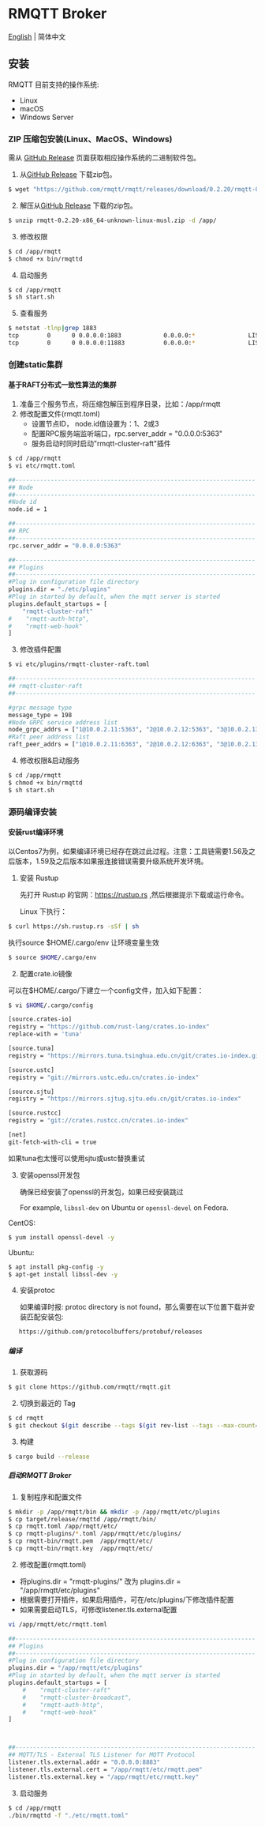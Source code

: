 # RMQTT Broker

[English](../en_US/install.md)  | 简体中文

## 安装

RMQTT 目前支持的操作系统:

- Linux
- macOS
- Windows Server

### ZIP 压缩包安装(Linux、MacOS、Windows)

需从 [GitHub Release](https://github.com/rmqtt/rmqtt/releases) 页面获取相应操作系统的二进制软件包。

1. 从[GitHub Release](https://github.com/rmqtt/rmqtt/releases) 下载zip包。

```bash
$ wget "https://github.com/rmqtt/rmqtt/releases/download/0.2.20/rmqtt-0.2.20-x86_64-unknown-linux-musl.zip"
```

2. 解压从[GitHub Release](https://github.com/rmqtt/rmqtt/releases) 下载的zip包。

```bash
$ unzip rmqtt-0.2.20-x86_64-unknown-linux-musl.zip -d /app/
```

3. 修改权限

```bash
$ cd /app/rmqtt
$ chmod +x bin/rmqttd
```

4. 启动服务

```bash
$ cd /app/rmqtt
$ sh start.sh
```

5. 查看服务

```bash
$ netstat -tlnp|grep 1883
tcp        0      0 0.0.0.0:1883            0.0.0.0:*               LISTEN      3312/./bin/rmqttd
tcp        0      0 0.0.0.0:11883           0.0.0.0:*               LISTEN      3312/./bin/rmqttd
```

### 创建static集群

#### 基于RAFT分布式一致性算法的集群

1. 准备三个服务节点，将压缩包解压到程序目录，比如：/app/rmqtt
2. 修改配置文件(rmqtt.toml)
    - 设置节点ID， node.id值设置为：1、2或3
    - 配置RPC服务端监听端口，rpc.server_addr = "0.0.0.0:5363"
    - 服务启动时同时启动"rmqtt-cluster-raft"插件

```bash
$ cd /app/rmqtt
$ vi etc/rmqtt.toml

##--------------------------------------------------------------------
## Node
##--------------------------------------------------------------------
#Node id
node.id = 1

##--------------------------------------------------------------------
## RPC
##--------------------------------------------------------------------
rpc.server_addr = "0.0.0.0:5363"

##--------------------------------------------------------------------
## Plugins
##--------------------------------------------------------------------
#Plug in configuration file directory
plugins.dir = "./etc/plugins"
#Plug in started by default, when the mqtt server is started
plugins.default_startups = [
    "rmqtt-cluster-raft"
#    "rmqtt-auth-http",
#    "rmqtt-web-hook"
]
```

3. 修改插件配置

```bash
$ vi etc/plugins/rmqtt-cluster-raft.toml

##--------------------------------------------------------------------
## rmqtt-cluster-raft
##--------------------------------------------------------------------

#grpc message type
message_type = 198
#Node GRPC service address list
node_grpc_addrs = ["1@10.0.2.11:5363", "2@10.0.2.12:5363", "3@10.0.2.13:5363"]
#Raft peer address list
raft_peer_addrs = ["1@10.0.2.11:6363", "2@10.0.2.12:6363", "3@10.0.2.13:6363"]

```

4. 修改权限&启动服务

```bash
$ cd /app/rmqtt
$ chmod +x bin/rmqttd
$ sh start.sh
```

### 源码编译安装

#### 安装rust编译环境

以Centos7为例，如果编译环境已经存在跳过此过程。注意：工具链需要1.56及之后版本，1.59及之后版本如果报连接错误需要升级系统开发环境。

1. 安装 Rustup

   先打开 Rustup 的官网：https://rustup.rs ,然后根据提示下载或运行命令。

   Linux 下执行：

```bash
$ curl https://sh.rustup.rs -sSf | sh
```

执行source $HOME/.cargo/env 让环境变量生效

```bash
$ source $HOME/.cargo/env
```

2. 配置crate.io镜像

可以在$HOME/.cargo/下建立一个config文件，加入如下配置：

```bash
$ vi $HOME/.cargo/config

[source.crates-io]
registry = "https://github.com/rust-lang/crates.io-index"
replace-with = 'tuna'

[source.tuna]
registry = "https://mirrors.tuna.tsinghua.edu.cn/git/crates.io-index.git"

[source.ustc]
registry = "git://mirrors.ustc.edu.cn/crates.io-index"

[source.sjtu]
registry = "https://mirrors.sjtug.sjtu.edu.cn/git/crates.io-index"

[source.rustcc]
registry = "git://crates.rustcc.cn/crates.io-index"

[net]
git-fetch-with-cli = true
```

如果tuna也太慢可以使用sjtu或ustc替换重试

3. 安装openssl开发包

   确保已经安装了openssl的开发包，如果已经安装跳过

   For example, `libssl-dev` on Ubuntu or `openssl-devel` on Fedora.

CentOS:

```bash
$ yum install openssl-devel -y
```

Ubuntu:

```bash
$ apt install pkg-config -y
$ apt-get install libssl-dev -y
```

4. 安装protoc

   如果编译时报: protoc directory is not found，那么需要在以下位置下载并安装匹配安装包:

```bash
   https://github.com/protocolbuffers/protobuf/releases
```

##### 编译

1. 获取源码

```bash
$ git clone https://github.com/rmqtt/rmqtt.git
```

2. 切换到最近的 Tag

```bash
$ cd rmqtt
$ git checkout $(git describe --tags $(git rev-list --tags --max-count=1))
```

3. 构建

```bash
$ cargo build --release
```

##### 启动RMQTT Broker

1. 复制程序和配置文件

```bash
$ mkdir -p /app/rmqtt/bin && mkdir -p /app/rmqtt/etc/plugins
$ cp target/release/rmqttd /app/rmqtt/bin/
$ cp rmqtt.toml /app/rmqtt/etc/
$ cp rmqtt-plugins/*.toml /app/rmqtt/etc/plugins/
$ cp rmqtt-bin/rmqtt.pem  /app/rmqtt/etc/
$ cp rmqtt-bin/rmqtt.key  /app/rmqtt/etc/
```

2. 修改配置(rmqtt.toml)

- 将plugins.dir = "rmqtt-plugins/" 改为 plugins.dir = "/app/rmqtt/etc/plugins"
- 根据需要打开插件，如果启用插件，可在/etc/plugins/下修改插件配置
- 如果需要启动TLS，可修改listener.tls.external配置

```bash
vi /app/rmqtt/etc/rmqtt.toml

##--------------------------------------------------------------------
## Plugins
##--------------------------------------------------------------------
#Plug in configuration file directory
plugins.dir = "/app/rmqtt/etc/plugins"
#Plug in started by default, when the mqtt server is started
plugins.default_startups = [
    #    "rmqtt-cluster-raft"
    #    "rmqtt-cluster-broadcast",
    #    "rmqtt-auth-http",
    #    "rmqtt-web-hook"
]



##--------------------------------------------------------------------
## MQTT/TLS - External TLS Listener for MQTT Protocol
listener.tls.external.addr = "0.0.0.0:8883"
listener.tls.external.cert = "/app/rmqtt/etc/rmqtt.pem"
listener.tls.external.key = "/app/rmqtt/etc/rmqtt.key"
```

3. 启动服务

```bash
$ cd /app/rmqtt
./bin/rmqttd -f "./etc/rmqtt.toml"
```















